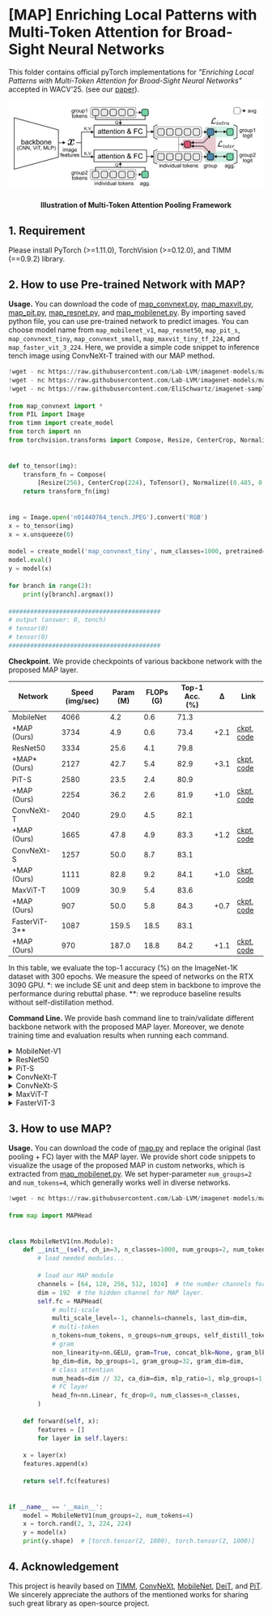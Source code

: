 # [MAP] Enriching Local Patterns with Multi-Token Attention for Broad-Sight Neural Networks

This folder contains official pyTorch implementations for *"Enriching Local Patterns with Multi-Token Attention for
Broad-Sight Neural Networks"* accepted in WACV'25. (see our [paper]()).



<p align="center">
    <img width="700px" src="img/framework.png"/>
    <br/>
  <h4 align="center">Illustration of Multi-Token Attention Pooling Framework</h4>
</p>


## 1. Requirement

Please install PyTorch (>=1.11.0), TorchVision (>=0.12.0), and TIMM (==0.9.2) library.



## 2. How to use Pre-trained Network with MAP?

**Usage.** You can download the code of [map_convnext.py](models/map_convnext.py), [map_maxvit.py](models/map_maxvit.py), [map_pit.py](models/map_pit.py), [map_resnet.py](models/map_resnet.py), and [map_mobilenet.py](models/map_mobilenet.py). By importing saved python file, you can use pre-trained network to predict images. You can choose model name from `map_mobilenet_v1`, `map_resnet50`, `map_pit_s`, `map_convnext_tiny`, `map_convnext_small`, `map_maxvit_tiny_tf_224`, and `map_faster_vit_3_224`. Here, we provide a simple code snippet to inference tench image using ConvNeXt-T trained with our MAP method.



```python
!wget - nc https://raw.githubusercontent.com/Lab-LVM/imagenet-models/main/MAP/models/map.py
!wget - nc https://raw.githubusercontent.com/Lab-LVM/imagenet-models/main/MAP/models/map_convnext.py
!wget - nc https://raw.githubusercontent.com/EliSchwartz/imagenet-sample-images/refs/heads/master/n01440764_tench.JPEG

from map_convnext import *
from PIL import Image
from timm import create_model
from torch import nn
from torchvision.transforms import Compose, Resize, CenterCrop, Normalize, ToTensor


def to_tensor(img):
    transform_fn = Compose(
        [Resize(256), CenterCrop(224), ToTensor(), Normalize((0.485, 0.456, 0.406), (0.229, 0.224, 0.225))])
    return transform_fn(img)


img = Image.open('n01440764_tench.JPEG').convert('RGB')
x = to_tensor(img)
x = x.unsqueeze(0)

model = create_model('map_convnext_tiny', num_classes=1000, pretrained=True)
model.eval()
y = model(x)

for branch in range(2):
    print(y[branch].argmax())

##########################################
# output (answer: 0, tench)
# tensor(0)
# tensor(0)
##########################################
```





**Checkpoint.** We provide checkpoints of various backbone network with the proposed MAP layer.

| Network       | Speed (img/sec) | Param (M) | FLOPs (G) | Top-1 Acc. (%) | Δ    | Link                                                                                                                                      |
|---------------|-----------------|-----------|-----------|----------------|------|-------------------------------------------------------------------------------------------------------------------------------------------|
| MobileNet     | 4066            | 4.2       | 0.6       | 71.3           |      |                                                                                                                                           |
| +MAP (Ours)   | 3734            | 4.9       | 0.6       | 73.4           | +2.1 | [ckpt](https://github.com/Lab-LVM/imagenet-models/releases/download/v0.0.1/map_mobilenet_v1.pth.tar), [code](models/map_mobilenet.py)     |
| ResNet50      | 3334            | 25.6      | 4.1       | 79.8           |      |                                                                                                                                           |
| +MAP* (Ours)  | 2127            | 42.7      | 5.4       | 82.9           | +3.1 | [ckpt](https://github.com/Lab-LVM/imagenet-models/releases/download/v0.0.1/map_resnet50.pth.tar), [code](models/map_resnet.py)            |
| PiT-S         | 2580            | 23.5      | 2.4       | 80.9           |      |                                                                                                                                           |
| +MAP (Ours)   | 2254            | 36.2      | 2.6       | 81.9           | +1.0 | [ckpt](https://github.com/Lab-LVM/imagenet-models/releases/download/v0.0.1/map_pit_s.pth.tar), [code](models/map_pit.py)                  |
| ConvNeXt-T    | 2040            | 29.0      | 4.5       | 82.1           |      |                                                                                                                                           |
| +MAP (Ours)   | 1665            | 47.8      | 4.9       | 83.3           | +1.2 | [ckpt](https://github.com/Lab-LVM/imagenet-models/releases/download/v0.0.1/map_convnext_tiny.pth.tar), [code](models/map_convnext.py)     |
| ConvNeXt-S    | 1257            | 50.0      | 8.7       | 83.1           |      |                                                                                                                                           |
| +MAP (Ours)   | 1111            | 82.8      | 9.2       | 84.1           | +1.0 | [ckpt](https://github.com/Lab-LVM/imagenet-models/releases/download/v0.0.1/map_convnext_small.pth.tar), [code](models/map_convnext.py)    |
| MaxViT-T      | 1009            | 30.9      | 5.4       | 83.6           |      |                                                                                                                                           |
| +MAP (Ours)   | 907             | 50.0      | 5.8       | 84.3           | +0.7 | [ckpt](https://github.com/Lab-LVM/imagenet-models/releases/download/v0.0.1/map_maxvit_tiny_tf_224.pth.tar), [code](models/map_maxvit.py)  |
| FasterViT-3** | 1087            | 159.5     | 18.5      | 83.1           |      |                                                                                                                                           |
| +MAP (Ours)   | 970             | 187.0     | 18.8      | 84.2           | +1.1 | [ckpt](https://github.com/Lab-LVM/imagenet-models/releases/download/v0.0.1/map_faster_vit_3_224.pth.tar), [code](models/map_fastervit.py) |

In this table, we evaluate the top-1 accuracy (%) on the ImageNet-1K dataset with 300 epochs. We measure the speed of networks on the RTX 3090 GPU. *: we include SE unit and deep stem in backbone to improve the performance during rebuttal phase. **: we reproduce baseline results without self-distillation method.



**Command Line.** We provide bash command line to train/validate different backbone network with the proposed MAP layer. Moreover, we denote training time and evaluation results when running each command.



<details>
    <summary>MobileNet-V1</summary>



**Train Command Line.**

```bash
CUDA_VISIBLE_DEVICES=0,1, torchrun --nproc_per_node=2 --master_port=12345 train_with_script.py mobilenet_v1 -c 0,1 -m map_mobilenet_v1
```



**Validation Command Line.** Running this command line will result in: *Acc@1 73.430 (26.570) Acc@5 91.364 (8.636)*

```bash
hankyul@hankyul:~$ CUDA_VISIBLE_DEVICES=0, python validate.py imageNet --model map_mobilenet_v1 --checkpoint ../output/result/map_mobilenet_v1.pth.tar --crop-pct 0.95

Validating in mixed precision with native PyTorch AMP.
Loaded state_dict from checkpoint '../output/result/map_mobilenet_v1.pth.tar'
Model map_mobilenet_v1 created, param count: 4879612
Data processing configuration for current model + dataset:
        input_size: (3, 224, 224)
        interpolation: bicubic
        mean: (0.485, 0.456, 0.406)
        std: (0.229, 0.224, 0.225)
        crop_pct: 0.95
        crop_mode: center
Test: [   0/196]  Time: 2.181s (2.181s,  117.40/s)  Loss:  0.5522 (0.5522)  Acc@1:  85.938 ( 85.938)  Acc@5:  97.266 ( 97.266)
Test: [  10/196]  Time: 0.031s (0.468s,  546.69/s)  Loss:  1.0576 (0.7478)  Acc@1:  78.125 ( 81.499)  Acc@5:  91.406 ( 94.922)
Test: [  20/196]  Time: 0.031s (0.435s,  588.22/s)  Loss:  0.8672 (0.7753)  Acc@1:  82.031 ( 80.748)  Acc@5:  91.406 ( 94.438)
Test: [  30/196]  Time: 0.031s (0.388s,  660.54/s)  Loss:  0.8032 (0.7351)  Acc@1:  78.906 ( 81.704)  Acc@5:  95.703 ( 94.645)
Test: [  40/196]  Time: 0.555s (0.398s,  643.40/s)  Loss:  0.8394 (0.8033)  Acc@1:  79.688 ( 79.449)  Acc@5:  94.922 ( 94.484)
Test: [  50/196]  Time: 0.031s (0.374s,  684.70/s)  Loss:  0.5137 (0.8053)  Acc@1:  88.672 ( 79.159)  Acc@5:  95.703 ( 94.669)
Test: [  60/196]  Time: 1.390s (0.394s,  650.34/s)  Loss:  1.0215 (0.8163)  Acc@1:  71.094 ( 78.855)  Acc@5:  93.359 ( 94.743)
Test: [  70/196]  Time: 0.031s (0.376s,  681.73/s)  Loss:  0.8979 (0.7989)  Acc@1:  76.172 ( 79.363)  Acc@5:  92.578 ( 94.883)
Test: [  80/196]  Time: 1.031s (0.383s,  668.91/s)  Loss:  1.4590 (0.8268)  Acc@1:  64.844 ( 78.834)  Acc@5:  89.062 ( 94.541)
Test: [  90/196]  Time: 0.032s (0.372s,  689.01/s)  Loss:  2.0449 (0.8793)  Acc@1:  48.828 ( 77.704)  Acc@5:  81.250 ( 93.879)
Test: [ 100/196]  Time: 1.321s (0.376s,  680.96/s)  Loss:  1.4414 (0.9332)  Acc@1:  60.547 ( 76.613)  Acc@5:  87.500 ( 93.232)
Test: [ 110/196]  Time: 0.031s (0.368s,  696.45/s)  Loss:  0.9023 (0.9504)  Acc@1:  76.953 ( 76.270)  Acc@5:  92.578 ( 93.014)
Test: [ 120/196]  Time: 0.525s (0.369s,  692.85/s)  Loss:  1.5664 (0.9697)  Acc@1:  64.844 ( 75.988)  Acc@5:  82.812 ( 92.691)
Test: [ 130/196]  Time: 0.031s (0.367s,  698.08/s)  Loss:  0.8574 (1.0029)  Acc@1:  76.172 ( 75.057)  Acc@5:  94.531 ( 92.357)
Test: [ 140/196]  Time: 0.217s (0.364s,  702.99/s)  Loss:  1.0977 (1.0188)  Acc@1:  71.484 ( 74.670)  Acc@5:  91.016 ( 92.160)
Test: [ 150/196]  Time: 0.031s (0.365s,  701.51/s)  Loss:  1.1875 (1.0396)  Acc@1:  74.219 ( 74.252)  Acc@5:  87.500 ( 91.828)
Test: [ 160/196]  Time: 0.091s (0.362s,  707.63/s)  Loss:  0.8408 (1.0530)  Acc@1:  79.688 ( 74.017)  Acc@5:  94.531 ( 91.627)
Test: [ 170/196]  Time: 0.032s (0.364s,  703.98/s)  Loss:  0.6958 (1.0715)  Acc@1:  82.812 ( 73.563)  Acc@5:  96.484 ( 91.422)
Test: [ 180/196]  Time: 0.031s (0.359s,  712.99/s)  Loss:  1.2354 (1.0867)  Acc@1:  66.797 ( 73.235)  Acc@5:  92.188 ( 91.203)
Test: [ 190/196]  Time: 0.031s (0.361s,  708.47/s)  Loss:  1.2754 (1.0837)  Acc@1:  67.188 ( 73.272)  Acc@5:  93.750 ( 91.296)
 * Acc@1 73.430 (26.570) Acc@5 91.364 (8.636)
--result
{
    "model": "map_mobilenet_v1",
    "top1": 73.43,
    "top1_err": 26.57,
    "top5": 91.364,
    "top5_err": 8.636,
    "param_count": 4.88,
    "img_size": 224,
    "cropt_pct": 0.95,
    "interpolation": "bicubic"
}
```

</details>



<details>
    <summary>ResNet50</summary>



**Train Command Line.**

```bash
CUDA_VISIBLE_DEVICES=0,1, torchrun --nproc_per_node=2 --master_port=12345 train_with_script.py resnet50 -c 0,1 -m map_resnet50
```



**Validation Command Line.** Running this command line will result in: *Acc@1 82.850 (17.150) Acc@5 95.946 (4.054)*

```bash
hankyul@hankyul:~$ CUDA_VISIBLE_DEVICES=0, python validate.py imageNet --model map_resnet50 --checkpoint ../output/result/map_resnet50.pth.tar --crop-pct 0.95

Validating in mixed precision with native PyTorch AMP.
Loaded state_dict from checkpoint '../output/result/map_resnet50.pth.tar'
Model map_resnet50 created, param count: 42708288
Data processing configuration for current model + dataset:
        input_size: (3, 224, 224)
        interpolation: bicubic
        mean: (0.485, 0.456, 0.406)
        std: (0.229, 0.224, 0.225)
        crop_pct: 0.95
        crop_mode: center
Test: [   0/196]  Time: 2.147s (2.147s,  119.21/s)  Loss:  0.3633 (0.3633)  Acc@1:  93.359 ( 93.359)  Acc@5:  98.438 ( 98.438)
Test: [  10/196]  Time: 0.141s (0.497s,  515.53/s)  Loss:  0.7866 (0.5349)  Acc@1:  81.641 ( 87.322)  Acc@5:  96.094 ( 97.940)
Test: [  20/196]  Time: 0.140s (0.448s,  571.50/s)  Loss:  0.4805 (0.5474)  Acc@1:  92.188 ( 87.109)  Acc@5:  96.094 ( 97.489)
Test: [  30/196]  Time: 0.141s (0.401s,  638.08/s)  Loss:  0.6211 (0.5105)  Acc@1:  86.719 ( 88.281)  Acc@5:  95.703 ( 97.606)
Test: [  40/196]  Time: 0.402s (0.403s,  635.01/s)  Loss:  0.5420 (0.5530)  Acc@1:  89.453 ( 87.309)  Acc@5:  97.656 ( 97.513)
Test: [  50/196]  Time: 0.140s (0.383s,  668.81/s)  Loss:  0.3384 (0.5546)  Acc@1:  94.531 ( 87.217)  Acc@5:  98.047 ( 97.534)
Test: [  60/196]  Time: 1.115s (0.399s,  641.80/s)  Loss:  0.7329 (0.5745)  Acc@1:  82.812 ( 86.834)  Acc@5:  96.484 ( 97.496)
Test: [  70/196]  Time: 0.140s (0.384s,  666.24/s)  Loss:  0.5967 (0.5592)  Acc@1:  86.328 ( 87.181)  Acc@5:  98.438 ( 97.629)
Test: [  80/196]  Time: 0.692s (0.389s,  657.70/s)  Loss:  1.0684 (0.5800)  Acc@1:  74.609 ( 86.796)  Acc@5:  95.703 ( 97.454)
Test: [  90/196]  Time: 0.141s (0.380s,  673.61/s)  Loss:  1.4502 (0.6135)  Acc@1:  64.844 ( 85.955)  Acc@5:  91.406 ( 97.154)
Test: [ 100/196]  Time: 0.793s (0.382s,  670.41/s)  Loss:  0.9629 (0.6526)  Acc@1:  76.562 ( 85.044)  Acc@5:  92.578 ( 96.790)
Test: [ 110/196]  Time: 0.141s (0.376s,  680.75/s)  Loss:  0.5264 (0.6631)  Acc@1:  86.719 ( 84.783)  Acc@5:  97.656 ( 96.653)
Test: [ 120/196]  Time: 0.141s (0.377s,  678.49/s)  Loss:  0.9111 (0.6704)  Acc@1:  80.469 ( 84.740)  Acc@5:  93.359 ( 96.501)
Test: [ 130/196]  Time: 0.141s (0.377s,  679.82/s)  Loss:  0.4512 (0.6929)  Acc@1:  89.844 ( 84.041)  Acc@5:  98.438 ( 96.371)
Test: [ 140/196]  Time: 0.142s (0.374s,  684.15/s)  Loss:  0.6763 (0.7028)  Acc@1:  84.375 ( 83.818)  Acc@5:  96.875 ( 96.304)
Test: [ 150/196]  Time: 0.141s (0.374s,  683.60/s)  Loss:  0.6851 (0.7135)  Acc@1:  87.109 ( 83.589)  Acc@5:  95.703 ( 96.189)
Test: [ 160/196]  Time: 0.141s (0.372s,  688.16/s)  Loss:  0.4453 (0.7222)  Acc@1:  91.016 ( 83.424)  Acc@5:  97.266 ( 96.086)
Test: [ 170/196]  Time: 0.142s (0.373s,  686.19/s)  Loss:  0.4734 (0.7341)  Acc@1:  89.844 ( 83.135)  Acc@5:  98.828 ( 95.970)
Test: [ 180/196]  Time: 0.142s (0.370s,  691.11/s)  Loss:  0.9429 (0.7444)  Acc@1:  74.609 ( 82.856)  Acc@5:  96.094 ( 95.902)
Test: [ 190/196]  Time: 0.141s (0.370s,  691.18/s)  Loss:  0.9922 (0.7462)  Acc@1:  74.609 ( 82.782)  Acc@5:  96.484 ( 95.910)
 * Acc@1 82.850 (17.150) Acc@5 95.946 (4.054)
--result
{
    "model": "map_resnet50",
    "top1": 82.85,
    "top1_err": 17.15,
    "top5": 95.946,
    "top5_err": 4.054,
    "param_count": 42.71,
    "img_size": 224,
    "cropt_pct": 0.95,
    "interpolation": "bicubic"
}
```

</details>





<details>
    <summary>PiT-S</summary>



**Train Command Line.**

```bash
CUDA_VISIBLE_DEVICES=0,1, torchrun --nproc_per_node=2 --master_port=12345 train_with_script.py pit_s -c 0,1 -m map_pit_s
```



**Validation Command Line.** Running this command line will result in: *Acc@1 81.888 (18.112) Acc@5 95.810 (4.190)*

```bash
hankyul@hankyul:~$ CUDA_VISIBLE_DEVICES=0, python validate.py imageNet --model map_pit_s --checkpoint ../output/result/map_pit_s.pth.tar --crop-pct 0.95

Validating in mixed precision with native PyTorch AMP.
Loaded state_dict from checkpoint '../output/result/map_pit_s.pth.tar'
Model map_pit_s created, param count: 36147424
Data processing configuration for current model + dataset:
        input_size: (3, 224, 224)                                                                           		interpolation: bicubic
        mean: (0.485, 0.456, 0.406)
        std: (0.229, 0.224, 0.225)
        crop_pct: 0.95
        crop_mode: center
Test: [   0/196]  Time: 2.017s (2.017s,  126.91/s)  Loss:  0.6191 (0.6191)  Acc@1:  91.406 ( 91.406)  Acc@5:  98.438 ( 98.438)
Test: [  10/196]  Time: 0.073s (0.461s,  555.87/s)  Loss:  0.9756 (0.7690)  Acc@1:  80.469 ( 86.932)  Acc@5:  95.312 ( 97.230)
Test: [  20/196]  Time: 0.073s (0.432s,  592.55/s)  Loss:  0.7188 (0.7809)  Acc@1:  93.359 ( 86.514)  Acc@5:  95.703 ( 97.210)
Test: [  30/196]  Time: 0.073s (0.386s,  663.68/s)  Loss:  0.8765 (0.7546)  Acc@1:  85.547 ( 87.550)  Acc@5:  95.312 ( 97.303)
Test: [  40/196]  Time: 0.363s (0.392s,  653.07/s)  Loss:  0.8472 (0.7992)  Acc@1:  87.891 ( 86.423)  Acc@5:  97.266 ( 97.161)
Test: [  50/196]  Time: 0.073s (0.370s,  691.94/s)  Loss:  0.6313 (0.8056)  Acc@1:  92.188 ( 86.144)  Acc@5:  98.047 ( 97.273)
Test: [  60/196]  Time: 1.071s (0.389s,  658.59/s)  Loss:  0.9331 (0.8177)  Acc@1:  82.812 ( 85.873)  Acc@5:  96.094 ( 97.323)
Test: [  70/196]  Time: 0.073s (0.373s,  686.83/s)  Loss:  0.8252 (0.8034)  Acc@1:  84.766 ( 86.163)  Acc@5:  99.219 ( 97.464)
Test: [  80/196]  Time: 0.578s (0.379s,  675.00/s)  Loss:  1.2754 (0.8180)  Acc@1:  68.750 ( 85.745)  Acc@5:  94.141 ( 97.314)
Test: [  90/196]  Time: 0.073s (0.369s,  693.59/s)  Loss:  1.5830 (0.8485)  Acc@1:  62.109 ( 84.856)  Acc@5:  91.016 ( 96.978)
Test: [ 100/196]  Time: 0.701s (0.372s,  687.29/s)  Loss:  1.1084 (0.8816)  Acc@1:  76.953 ( 83.942)  Acc@5:  94.922 ( 96.670)
Test: [ 110/196]  Time: 0.073s (0.365s,  701.08/s)  Loss:  0.8379 (0.8912)  Acc@1:  83.594 ( 83.731)  Acc@5:  97.266 ( 96.586)
Test: [ 120/196]  Time: 0.073s (0.369s,  694.34/s)  Loss:  1.1680 (0.8976)  Acc@1:  76.562 ( 83.694)  Acc@5:  94.141 ( 96.459)
Test: [ 130/196]  Time: 0.073s (0.365s,  700.74/s)  Loss:  0.6709 (0.9176)  Acc@1:  88.281 ( 83.015)  Acc@5:  98.828 ( 96.311)
Test: [ 140/196]  Time: 0.073s (0.365s,  700.86/s)  Loss:  0.9141 (0.9267)  Acc@1:  85.156 ( 82.865)  Acc@5:  95.703 ( 96.207)
Test: [ 150/196]  Time: 0.073s (0.364s,  703.82/s)  Loss:  1.0039 (0.9382)  Acc@1:  82.422 ( 82.580)  Acc@5:  94.922 ( 96.070)
Test: [ 160/196]  Time: 0.074s (0.363s,  705.85/s)  Loss:  0.7676 (0.9470)  Acc@1:  89.844 ( 82.388)  Acc@5:  96.094 ( 95.926)
Test: [ 170/196]  Time: 0.074s (0.362s,  706.40/s)  Loss:  0.6899 (0.9570)  Acc@1:  87.891 ( 82.111)  Acc@5:  98.828 ( 95.836)
Test: [ 180/196]  Time: 0.073s (0.362s,  707.86/s)  Loss:  1.0742 (0.9658)  Acc@1:  76.562 ( 81.848)  Acc@5:  97.266 ( 95.755)
Test: [ 190/196]  Time: 0.073s (0.360s,  711.28/s)  Loss:  1.0967 (0.9649)  Acc@1:  75.391 ( 81.802)  Acc@5:  98.047 ( 95.783)
 * Acc@1 81.888 (18.112) Acc@5 95.810 (4.190)
--result
{
    "model": "map_pit_s",
    "top1": 81.888,
    "top1_err": 18.112,
    "top5": 95.81,
    "top5_err": 4.19,
    "param_count": 36.15,
    "img_size": 224,
    "cropt_pct": 0.95,
    "interpolation": "bicubic"
}
```

</details>



<details>
    <summary>ConvNeXt-T</summary>



**Train Command Line.**

```bash
CUDA_VISIBLE_DEVICES=0,1, torchrun --nproc_per_node=2 --master_port=12345 train_with_script.py convnext_tiny -c 0,1 -m map_convnext_tiny
```



**Validation Command Line.** Running this command line will result in: *Acc@1 83.166 (16.834) Acc@5 96.272 (3.728)*. This result is slightly different than original table. This is because we save a checkpoint at the last epoch. We apologize for providing a checkpoint saved at the last epoch, not best epoch.

```bash
hankyul@hankyul:~$ CUDA_VISIBLE_DEVICES=0, python validate.py imageNet --model map_convnext_tiny --checkpoint ../output/result/map_convnext_tiny.pth.tar --crop-pct 0.875

Validating in mixed precision with native PyTorch AMP.                                                       Loaded state_dict from checkpoint '../output/result/map_convnext_tiny.pth.tar'                               Model map_convnext_tiny created, param count: 47833760                                                       Data processing configuration for current model + dataset:                                                   		input_size: (3, 224, 224)                                                                                   interpolation: bicubic                                                                                       mean: (0.485, 0.456, 0.406)                                                                                 std: (0.229, 0.224, 0.225)                                                                                   crop_pct: 0.875                                                                                             crop_mode: center                                                                                    Test: [   0/196]  Time: 2.565s (2.565s,   99.81/s)  Loss:  0.4282 (0.4282)  Acc@1:  92.969 ( 92.969)  Acc@5:  98.047 ( 98.047)                                                             
Test: [  10/196]  Time: 0.158s (0.544s,  470.83/s)  Loss:  0.7935 (0.5830)  Acc@1:  80.859 ( 87.500)  Acc@5:  96.875 ( 98.011)                                                             
Test: [  20/196]  Time: 0.158s (0.474s,  540.13/s)  Loss:  0.4712 (0.5862)  Acc@1:  92.578 ( 87.370)  Acc@5:  97.656 ( 97.805)                                                             
Test: [  30/196]  Time: 0.158s (0.422s,  607.18/s)  Loss:  0.6553 (0.5506)  Acc@1:  86.719 ( 88.521)  Acc@5:  97.266 ( 97.946)                                                             
Test: [  40/196]  Time: 0.158s (0.412s,  621.84/s)  Loss:  0.5591 (0.5937)  Acc@1:  88.672 ( 87.443)  Acc@5:  98.047 ( 97.723)                                                             
Test: [  50/196]  Time: 0.158s (0.391s,  654.33/s)  Loss:  0.4050 (0.5972)  Acc@1:  92.969 ( 87.240)  Acc@5:  98.047 ( 97.741)                                                             
Test: [  60/196]  Time: 0.943s (0.407s,  628.50/s)  Loss:  0.7285 (0.6144)  Acc@1:  82.812 ( 86.808)  Acc@5:  96.875 ( 97.733)                                                             
Test: [  70/196]  Time: 0.158s (0.392s,  652.42/s)  Loss:  0.6626 (0.6009)  Acc@1:  84.375 ( 87.082)  Acc@5:  98.047 ( 97.838)                                                             
Test: [  80/196]  Time: 0.578s (0.397s,  644.21/s)  Loss:  1.0674 (0.6206)  Acc@1:  72.266 ( 86.661)  Acc@5:  95.312 ( 97.666)                                                             
Test: [  90/196]  Time: 0.158s (0.389s,  658.93/s)  Loss:  1.4648 (0.6512)  Acc@1:  65.625 ( 85.869)  Acc@5:  92.188 ( 97.399)                                                             
Test: [ 100/196]  Time: 0.778s (0.390s,  655.78/s)  Loss:  0.8628 (0.6884)  Acc@1:  78.516 ( 85.025)  Acc@5:  96.484 ( 97.084)                                                             
Test: [ 110/196]  Time: 0.158s (0.384s,  666.59/s)  Loss:  0.6924 (0.7007)  Acc@1:  87.109 ( 84.783)  Acc@5:  98.047 ( 96.970)                                                             
Test: [ 120/196]  Time: 0.158s (0.386s,  663.78/s)  Loss:  0.9434 (0.7065)  Acc@1:  80.859 ( 84.772)  Acc@5:  93.750 ( 96.843)                                                             
Test: [ 130/196]  Time: 0.158s (0.384s,  667.50/s)  Loss:  0.4998 (0.7252)  Acc@1:  89.062 ( 84.247)  Acc@5:  97.656 ( 96.642)                                                             
Test: [ 140/196]  Time: 0.159s (0.382s,  670.28/s)  Loss:  0.7427 (0.7355)  Acc@1:  84.766 ( 84.031)  Acc@5:  96.484 ( 96.562)                                                             
Test: [ 150/196]  Time: 0.159s (0.381s,  671.68/s)  Loss:  0.7056 (0.7445)  Acc@1:  86.719 ( 83.824)  Acc@5:  96.094 ( 96.456)                                                             
Test: [ 160/196]  Time: 0.159s (0.379s,  675.61/s)  Loss:  0.5107 (0.7516)  Acc@1:  89.844 ( 83.645)  Acc@5:  98.047 ( 96.378)                                                             
Test: [ 170/196]  Time: 0.158s (0.380s,  674.32/s)  Loss:  0.4509 (0.7618)  Acc@1:  91.016 ( 83.386)  Acc@5:  98.047 ( 96.281)                                                             
Test: [ 180/196]  Time: 0.159s (0.378s,  678.05/s)  Loss:  1.0498 (0.7705)  Acc@1:  76.562 ( 83.143)  Acc@5:  94.922 ( 96.228)                                                             
Test: [ 190/196]  Time: 0.159s (0.377s,  678.77/s)  Loss:  1.1494 (0.7721)  Acc@1:  74.219 ( 83.113)  Acc@5:  97.656 ( 96.249)                                                              
* Acc@1 83.166 (16.834) Acc@5 96.272 (3.728)                                                                 
--result                                                                        
{                                                                                    
"model": "map_convnext_tiny",                                                        
"top1": 83.166,                                                                 
"top1_err": 16.834,                                                                
"top5": 96.272,                                                                   
"top5_err": 3.728,                                                              
"param_count": 47.83,                                                             
"img_size": 224,                                                               
"cropt_pct": 0.875,                                                             
"interpolation": "bicubic"                                                             
}
```

</details>



<details>
    <summary>ConvNeXt-S</summary>



**Train Command Line.**

```bash
CUDA_VISIBLE_DEVICES=0,1, torchrun --nproc_per_node=2 --master_port=12345 train_with_script.py convnext_small -c 0,1 -m map_convnext_small
```



**Validation Command Line.** Running this command line will result in: *Acc@1 84.050 (15.950) Acc@5 96.668 (3.332)*

```bash
hankyul@hankyul:~$ CUDA_VISIBLE_DEVICES=0, python validate.py imageNet --model map_convnext_small --checkpoint ../output/result/map_convnext_small.pth.tar --crop-pct 0.875

Validating in mixed precision with native PyTorch AMP.
Loaded state_dict from checkpoint '../output/result/map_convnext_small.pth.tar'
Model map_convnext_small created, param count: 82837664
Data processing configuration for current model + dataset:                                                   input_size: (3, 224, 224)
        interpolation: bicubic
        mean: (0.485, 0.456, 0.406)
        std: (0.229, 0.224, 0.225)
        crop_pct: 0.875
        crop_mode: center
Test: [   0/196]  Time: 2.264s (2.264s,  113.07/s)  Loss:  0.4075 (0.4075)  Acc@1:  93.359 ( 93.359)  Acc@5:  98.438 ( 98.438)
Test: [  10/196]  Time: 0.230s (0.540s,  474.22/s)  Loss:  0.7920 (0.5697)  Acc@1:  82.812 ( 87.891)  Acc@5:  96.875 ( 98.082)
Test: [  20/196]  Time: 0.230s (0.467s,  548.75/s)  Loss:  0.4526 (0.5734)  Acc@1:  93.750 ( 88.114)  Acc@5:  97.266 ( 97.991)
Test: [  30/196]  Time: 0.231s (0.422s,  606.36/s)  Loss:  0.6523 (0.5364)  Acc@1:  88.672 ( 89.226)  Acc@5:  96.484 ( 98.059)
Test: [  40/196]  Time: 0.291s (0.411s,  622.15/s)  Loss:  0.4976 (0.5718)  Acc@1:  90.234 ( 88.310)  Acc@5:  98.047 ( 97.828)
Test: [  50/196]  Time: 0.231s (0.395s,  648.16/s)  Loss:  0.3381 (0.5730)  Acc@1:  94.922 ( 88.105)  Acc@5:  98.438 ( 97.871)
Test: [  60/196]  Time: 0.978s (0.408s,  627.74/s)  Loss:  0.7495 (0.5932)  Acc@1:  83.594 ( 87.699)  Acc@5:  97.266 ( 97.778)
Test: [  70/196]  Time: 0.231s (0.395s,  647.31/s)  Loss:  0.6494 (0.5802)  Acc@1:  85.156 ( 87.935)  Acc@5:  98.828 ( 97.926)
Test: [  80/196]  Time: 0.555s (0.397s,  644.14/s)  Loss:  0.9727 (0.5967)  Acc@1:  76.172 ( 87.543)  Acc@5:  95.703 ( 97.786)
Test: [  90/196]  Time: 0.231s (0.390s,  656.40/s)  Loss:  1.3926 (0.6252)  Acc@1:  68.750 ( 86.766)  Acc@5:  93.750 ( 97.558)
Test: [ 100/196]  Time: 0.685s (0.390s,  655.76/s)  Loss:  0.8296 (0.6594)  Acc@1:  80.859 ( 85.930)  Acc@5:  97.656 ( 97.331)
Test: [ 110/196]  Time: 0.231s (0.386s,  662.90/s)  Loss:  0.6191 (0.6713)  Acc@1:  86.719 ( 85.684)  Acc@5:  98.438 ( 97.213)
Test: [ 120/196]  Time: 0.231s (0.387s,  660.84/s)  Loss:  0.9072 (0.6742)  Acc@1:  80.078 ( 85.702)  Acc@5:  93.750 ( 97.111)
Test: [ 130/196]  Time: 0.231s (0.385s,  664.90/s)  Loss:  0.4678 (0.6933)  Acc@1:  89.844 ( 85.115)  Acc@5:  98.828 ( 96.979)
Test: [ 140/196]  Time: 0.231s (0.383s,  667.56/s)  Loss:  0.6221 (0.6996)  Acc@1:  86.719 ( 84.973)  Acc@5:  98.047 ( 96.914)
Test: [ 150/196]  Time: 0.231s (0.383s,  669.22/s)  Loss:  0.6587 (0.7083)  Acc@1:  86.719 ( 84.766)  Acc@5:  96.094 ( 96.828)
Test: [ 160/196]  Time: 0.233s (0.381s,  671.87/s)  Loss:  0.4668 (0.7163)  Acc@1:  90.234 ( 84.564)  Acc@5:  98.047 ( 96.749)
Test: [ 170/196]  Time: 0.232s (0.381s,  672.21/s)  Loss:  0.4465 (0.7258)  Acc@1:  91.016 ( 84.313)  Acc@5:  98.828 ( 96.660)
Test: [ 180/196]  Time: 0.232s (0.379s,  675.06/s)  Loss:  1.0576 (0.7355)  Acc@1:  73.438 ( 84.004)  Acc@5:  93.750 ( 96.625)
Test: [ 190/196]  Time: 0.232s (0.378s,  677.29/s)  Loss:  1.0264 (0.7365)  Acc@1:  76.562 ( 83.976)  Acc@5:  97.266 ( 96.632)
 * Acc@1 84.050 (15.950) Acc@5 96.668 (3.332)
--result
{
    "model": "map_convnext_small",
    "top1": 84.05,
    "top1_err": 15.95,
    "top5": 96.668,
    "top5_err": 3.332,
    "param_count": 82.84,
    "img_size": 224,
    "cropt_pct": 0.875,
    "interpolation": "bicubic"
}
```

</details>



<details>
    <summary>MaxViT-T</summary>



**Train Command Line.**

```bash
CUDA_VISIBLE_DEVICES=0,1, torchrun --nproc_per_node=2 --master_port=12345 train_with_script.py maxvit_tiny -c 0,1 -m map_maxvit_tiny_tf_224
```



**Validation Command Line.** Running this command line will result in: **

```bash
hankyul@hankyul:~$ CUDA_VISIBLE_DEVICES=0, python validate.py imageNet --model map_maxvit_tiny_tf_224 --checkpoint ../output/result/map_maxvit_tiny_tf_224.pth.tar --crop-pct 0.95

Validating in mixed precision with native PyTorch AMP.
Loaded state_dict from checkpoint '../output/result/map_maxvit_tiny_tf_224.pth.tar'
Model map_maxvit_tiny_tf_224 created, param count: 49958408
Data processing configuration for current model + dataset:
        input_size: (3, 224, 224)
        interpolation: bicubic
        mean: (0.485, 0.456, 0.406)
        std: (0.229, 0.224, 0.225)
        crop_pct: 0.95
        crop_mode: center
Test: [   0/196]  Time: 2.253s (2.253s,  113.63/s)  Loss:  0.8086 (0.8086)  Acc@1:  90.625 ( 90.625)  Acc@5:  98.047 ( 98.047)
Test: [  10/196]  Time: 0.287s (0.550s,  465.83/s)  Loss:  0.8350 (0.6176)  Acc@1:  80.469 ( 88.068)  Acc@5:  97.656 ( 98.295)
Test: [  20/196]  Time: 0.288s (0.458s,  559.24/s)  Loss:  0.4626 (0.5995)  Acc@1:  92.578 ( 88.467)  Acc@5:  97.266 ( 98.028)
Test: [  30/196]  Time: 0.287s (0.416s,  614.97/s)  Loss:  0.6895 (0.5658)  Acc@1:  87.891 ( 89.630)  Acc@5:  96.875 ( 98.122)
Test: [  40/196]  Time: 0.524s (0.406s,  631.04/s)  Loss:  0.5874 (0.6066)  Acc@1:  89.453 ( 88.586)  Acc@5:  97.656 ( 97.885)
Test: [  50/196]  Time: 0.289s (0.391s,  654.13/s)  Loss:  0.3916 (0.6071)  Acc@1:  94.531 ( 88.457)  Acc@5:  98.047 ( 97.924)
Test: [  60/196]  Time: 0.789s (0.401s,  638.02/s)  Loss:  0.7275 (0.6234)  Acc@1:  83.984 ( 88.006)  Acc@5:  96.094 ( 97.919)
Test: [  70/196]  Time: 0.288s (0.391s,  655.07/s)  Loss:  0.6660 (0.6093)  Acc@1:  87.109 ( 88.210)  Acc@5:  99.219 ( 98.041)
Test: [  80/196]  Time: 0.488s (0.391s,  654.53/s)  Loss:  1.0234 (0.6301)  Acc@1:  76.562 ( 87.780)  Acc@5:  95.703 ( 97.868)
Test: [  90/196]  Time: 0.289s (0.385s,  664.35/s)  Loss:  1.4121 (0.6555)  Acc@1:  65.234 ( 87.036)  Acc@5:  94.141 ( 97.678)
Test: [ 100/196]  Time: 0.626s (0.384s,  666.76/s)  Loss:  0.8306 (0.6882)  Acc@1:  78.906 ( 86.193)  Acc@5:  96.875 ( 97.428)
Test: [ 110/196]  Time: 0.290s (0.380s,  673.58/s)  Loss:  0.6528 (0.6982)  Acc@1:  86.719 ( 85.976)  Acc@5:  98.047 ( 97.347)
Test: [ 120/196]  Time: 0.384s (0.377s,  678.29/s)  Loss:  0.9229 (0.7006)  Acc@1:  80.859 ( 85.999)  Acc@5:  94.922 ( 97.266)
Test: [ 130/196]  Time: 0.290s (0.377s,  679.07/s)  Loss:  0.5000 (0.7192)  Acc@1:  90.625 ( 85.410)  Acc@5:  98.828 ( 97.137)
Test: [ 140/196]  Time: 0.290s (0.376s,  680.11/s)  Loss:  0.6929 (0.7266)  Acc@1:  86.328 ( 85.275)  Acc@5:  97.656 ( 97.094)
Test: [ 150/196]  Time: 0.290s (0.375s,  683.32/s)  Loss:  0.7080 (0.7342)  Acc@1:  87.109 ( 85.079)  Acc@5:  96.484 ( 97.038)
Test: [ 160/196]  Time: 0.290s (0.374s,  684.25/s)  Loss:  0.4592 (0.7419)  Acc@1:  92.188 ( 84.933)  Acc@5:  98.047 ( 96.941)
Test: [ 170/196]  Time: 0.291s (0.373s,  686.52/s)  Loss:  0.4602 (0.7520)  Acc@1:  92.188 ( 84.651)  Acc@5:  98.438 ( 96.889)
Test: [ 180/196]  Time: 0.292s (0.371s,  689.68/s)  Loss:  0.9453 (0.7631)  Acc@1:  78.906 ( 84.373)  Acc@5:  96.875 ( 96.847)
Test: [ 190/196]  Time: 0.291s (0.370s,  691.34/s)  Loss:  1.1465 (0.7688)  Acc@1:  74.219 ( 84.281)  Acc@5:  98.828 ( 96.853)
 * Acc@1 84.348 (15.652) Acc@5 96.876 (3.124)
--result
{
    "model": "map_maxvit_tiny_tf_224",
    "top1": 84.348,
    "top1_err": 15.652,
    "top5": 96.876,
    "top5_err": 3.124,
    "param_count": 49.96,
    "img_size": 224,
    "cropt_pct": 0.95,
    "interpolation": "bicubic"
}
```



</details>



<details>
    <summary>FasterViT-3</summary>



**Train Command Line.**

```bash
CUDA_VISIBLE_DEVICES=0,1, torchrun --nproc_per_node=2 --master_port=12345 train_with_script.py faster_vit_3 -c 0,1 -m map_faster_vit_3_224
```



**Validation Command Line.** Running this command line will result in: *Acc@1 84.140 (15.860) Acc@5 96.652 (3.348)*

```bash
hankyul@hankyul:~$ CUDA_VISIBLE_DEVICES=0, python validate.py imageNet --model map_faster_vit_3_224 --checkpoint ../output/result/map_faster_vit_3_224.pth.tar --crop-pct 0.95

Validating in mixed precision with native PyTorch AMP.
/usr/local/lib/python3.10/dist-packages/torch/functional.py:504: UserWarning: torch.meshgrid: in an upcoming release, it will be required to pass the indexing argument. (Triggered internally at ../aten/src/ATen/native/TensorShape.cpp:3526.)
  return _VF.meshgrid(tensors, **kwargs)  # type: ignore[attr-defined]
Loaded state_dict from checkpoint '../output/result/map_faster_vit_3_224.pth.tar'
Model map_faster_vit_3_224 created, param count: 187338000
Data processing configuration for current model + dataset:
        input_size: (3, 224, 224)
        interpolation: bicubic
        mean: (0.485, 0.456, 0.406)                                                                         		std: (0.229, 0.224, 0.225)
        crop_pct: 0.95
        crop_mode: center
Test: [   0/196]  Time: 2.252s (2.252s,  113.66/s)  Loss:  0.5791 (0.5791)  Acc@1:  91.797 ( 91.797)  Acc@5:  98.047 ( 98.047)
Test: [  10/196]  Time: 0.287s (0.550s,  465.58/s)  Loss:  1.0273 (0.7488)  Acc@1:  80.859 ( 87.713)  Acc@5:  95.703 ( 97.834)
Test: [  20/196]  Time: 0.288s (0.463s,  553.34/s)  Loss:  0.6113 (0.7496)  Acc@1:  92.969 ( 87.723)  Acc@5:  96.875 ( 97.675)
Test: [  30/196]  Time: 0.289s (0.423s,  605.89/s)  Loss:  0.8291 (0.7121)  Acc@1:  87.500 ( 88.886)  Acc@5:  97.656 ( 97.921)
Test: [  40/196]  Time: 0.310s (0.405s,  632.57/s)  Loss:  0.7812 (0.7524)  Acc@1:  87.891 ( 87.910)  Acc@5:  97.656 ( 97.713)
Test: [  50/196]  Time: 0.287s (0.390s,  655.83/s)  Loss:  0.5962 (0.7538)  Acc@1:  94.531 ( 87.914)  Acc@5:  97.266 ( 97.756)
Test: [  60/196]  Time: 0.765s (0.401s,  639.12/s)  Loss:  0.9165 (0.7662)  Acc@1:  82.812 ( 87.487)  Acc@5:  96.094 ( 97.765)
Test: [  70/196]  Time: 0.289s (0.390s,  657.16/s)  Loss:  0.8433 (0.7511)  Acc@1:  86.328 ( 87.726)  Acc@5:  99.219 ( 97.942)
Test: [  80/196]  Time: 0.465s (0.389s,  657.38/s)  Loss:  1.2168 (0.7664)  Acc@1:  73.828 ( 87.375)  Acc@5:  95.312 ( 97.825)
Test: [  90/196]  Time: 0.289s (0.384s,  666.84/s)  Loss:  1.5352 (0.7934)  Acc@1:  67.969 ( 86.749)  Acc@5:  91.797 ( 97.536)
Test: [ 100/196]  Time: 0.631s (0.383s,  669.13/s)  Loss:  0.9883 (0.8241)  Acc@1:  79.297 ( 85.957)  Acc@5:  97.266 ( 97.297)
Test: [ 110/196]  Time: 0.290s (0.379s,  675.91/s)  Loss:  0.7856 (0.8344)  Acc@1:  89.062 ( 85.702)  Acc@5:  98.047 ( 97.213)
Test: [ 120/196]  Time: 0.290s (0.378s,  676.89/s)  Loss:  1.1211 (0.8372)  Acc@1:  78.516 ( 85.676)  Acc@5:  94.531 ( 97.130)
Test: [ 130/196]  Time: 0.289s (0.379s,  675.90/s)  Loss:  0.6089 (0.8547)  Acc@1:  90.234 ( 85.147)  Acc@5:  98.438 ( 96.994)
Test: [ 140/196]  Time: 0.290s (0.378s,  676.70/s)  Loss:  0.8213 (0.8596)  Acc@1:  86.328 ( 85.084)  Acc@5:  97.266 ( 96.933)
Test: [ 150/196]  Time: 0.292s (0.376s,  680.71/s)  Loss:  0.8613 (0.8699)  Acc@1:  86.328 ( 84.838)  Acc@5:  96.484 ( 96.826)
Test: [ 160/196]  Time: 0.291s (0.375s,  681.93/s)  Loss:  0.6108 (0.8773)  Acc@1:  90.625 ( 84.659)  Acc@5:  98.438 ( 96.749)
Test: [ 170/196]  Time: 0.292s (0.374s,  683.95/s)  Loss:  0.6099 (0.8883)  Acc@1:  92.188 ( 84.354)  Acc@5:  98.828 ( 96.679)
Test: [ 180/196]  Time: 0.291s (0.372s,  687.43/s)  Loss:  1.2012 (0.8974)  Acc@1:  78.906 ( 84.155)  Acc@5:  94.531 ( 96.614)
Test: [ 190/196]  Time: 0.291s (0.372s,  689.01/s)  Loss:  1.2158 (0.8989)  Acc@1:  73.438 ( 84.089)  Acc@5:  97.266 ( 96.619)
 * Acc@1 84.140 (15.860) Acc@5 96.652 (3.348)
--result
{
    "model": "map_faster_vit_3_224",
    "top1": 84.14,
    "top1_err": 15.86,
    "top5": 96.652,
    "top5_err": 3.348,
    "param_count": 187.34,
    "img_size": 224,
    "cropt_pct": 0.95,
    "interpolation": "bicubic"
}
```

</details>



## 3. How to use MAP?

**Usage.** You can download the code of [map.py](models/map.py) and replace the original (last pooling + FC) layer with the MAP layer. We provide short code snippets to visualize the usage of the proposed MAP in custom networks, which is extracted from [map_mobilenet.py](models/map_mobilenet.py). We set hyper-parameter `num_groups=2` and `num_tokens=4`, which generally works well in diverse networks.

```python
!wget - nc https://raw.githubusercontent.com/Lab-LVM/imagenet-models/main/MAP/models/map.py

from map import MAPHead


class MobileNetV1(nn.Module):
    def __init__(self, ch_in=3, n_classes=1000, num_groups=2, num_tokens=4):
        # load needed modules...

        # load our MAP module
        channels = [64, 128, 256, 512, 1024]  # the number channels for 5 stage features maps
        dim = 192  # the hidden channel for MAP layer.
        self.fc = MAPHead(
            # multi-scale
            multi_scale_level=-1, channels=channels, last_dim=dim,
            # multi-token
            n_tokens=num_tokens, n_groups=num_groups, self_distill_token=False,
            # gram
            non_linearity=nn.GELU, gram=True, concat_blk=None, gram_blk=nn.Identity,
            bp_dim=dim, bp_groups=1, gram_group=32, gram_dim=dim,
            # class attention
            num_heads=dim // 32, ca_dim=dim, mlp_ratio=1, mlp_groups=1, interactive=True,
            # FC layer
            head_fn=nn.Linear, fc_drop=0, num_classes=n_classes,
        )

    def forward(self, x):
        features = []
        for layer in self.layers:

    x = layer(x)
    features.append(x)

    return self.fc(features)


if __name__ == '__main__':
    model = MobileNetV1(num_groups=2, num_tokens=4)
    x = torch.rand(2, 3, 224, 224)
    y = model(x)
    print(y.shape)  # [torch.tensor(2, 1000), torch.tensor(2, 1000)]
```



## 4. Acknowledgement

This project is heavily based on [TIMM](https://github.com/huggingface/pytorch-image-models), [ConvNeXt](https://github.com/facebookresearch/ConvNeXt), [MobileNet](https://github.com/tensorflow/models/blob/master/research/slim/nets/mobilenet_v1.md), [DeiT](https://github.com/facebookresearch/deit), and [PiT](https://github.com/naver-ai/pit). We sincerely appreciate the authors of the mentioned works for sharing such great library as open-source project.
